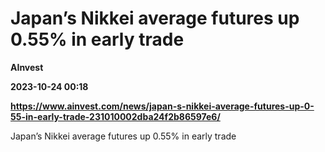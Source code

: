 # Japan’s Nikkei average futures up 0.55% in early trade
**AInvest**

**2023-10-24 00:18**

**https://www.ainvest.com/news/japan-s-nikkei-average-futures-up-0-55-in-early-trade-231010002dba24f2b86597e6/**

Japan’s Nikkei average futures up 0.55% in early trade